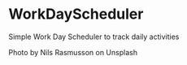 # WorkDayScheduler
Simple Work Day Scheduler to track daily activities

Photo by Nils Rasmusson on Unsplash